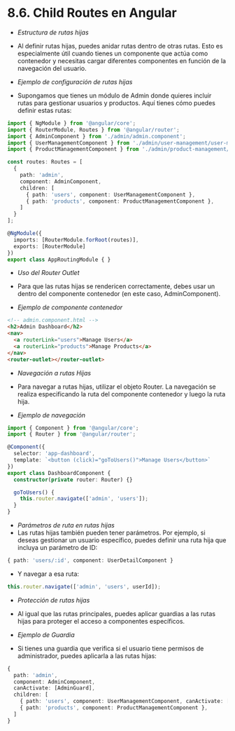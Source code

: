 # 8.6. Child Routes en Angular

- *Estructura de rutas hijas*

- Al definir rutas hijas, puedes anidar rutas dentro de otras rutas. Esto es especialmente útil cuando tienes un componente que actúa como contenedor y necesitas cargar diferentes componentes en función de la navegación del usuario.


- *Ejemplo de configuración de rutas hijas*

- Supongamos que tienes un módulo de Admin donde quieres incluir rutas para gestionar usuarios y productos. Aquí tienes cómo puedes definir estas rutas:

```typescript
import { NgModule } from '@angular/core';
import { RouterModule, Routes } from '@angular/router';
import { AdminComponent } from './admin/admin.component';
import { UserManagementComponent } from './admin/user-management/user-management.component';
import { ProductManagementComponent } from './admin/product-management/product-management.component';

const routes: Routes = [
  {
    path: 'admin',
    component: AdminComponent,
    children: [
      { path: 'users', component: UserManagementComponent },
      { path: 'products', component: ProductManagementComponent },
    ]
  }
];

@NgModule({
  imports: [RouterModule.forRoot(routes)],
  exports: [RouterModule]
})
export class AppRoutingModule { }
```

- *Uso del Router Outlet*

- Para que las rutas hijas se rendericen correctamente, debes usar un <router-outlet> dentro del componente contenedor (en este caso, AdminComponent).

- *Ejemplo de componente contenedor*

```html
<!-- admin.component.html -->
<h2>Admin Dashboard</h2>
<nav>
  <a routerLink="users">Manage Users</a>
  <a routerLink="products">Manage Products</a>
</nav>
<router-outlet></router-outlet>
```

- *Navegación a rutas Hijas*

- Para navegar a rutas hijas, utilizar el objeto Router. La navegación se realiza especificando la ruta del componente contenedor y luego la ruta hija.

- *Ejemplo de navegación*

```typescript
import { Component } from '@angular/core';
import { Router } from '@angular/router';

@Component({
  selector: 'app-dashboard',
  template: `<button (click)="goToUsers()">Manage Users</button>`
})
export class DashboardComponent {
  constructor(private router: Router) {}

  goToUsers() {
    this.router.navigate(['admin', 'users']);
  }
}
```

- *Parámetros de ruta en rutas hijas*
- Las rutas hijas también pueden tener parámetros. Por ejemplo, si deseas gestionar un usuario específico, puedes definir una ruta hija que incluya un parámetro de ID:

```typescript
{ path: 'users/:id', component: UserDetailComponent }
```

- Y navegar a esa ruta:

```typescript
this.router.navigate(['admin', 'users', userId]);
```

- *Protección de rutas hijas*

- Al igual que las rutas principales, puedes aplicar guardias a las rutas hijas para proteger el acceso a componentes específicos.

- *Ejemplo de Guardia*

- Si tienes una guardia que verifica si el usuario tiene permisos de administrador, puedes aplicarla a las rutas hijas:

```typescript
{
  path: 'admin',
  component: AdminComponent,
  canActivate: [AdminGuard],
  children: [
    { path: 'users', component: UserManagementComponent, canActivate: [UserGuard] },
    { path: 'products', component: ProductManagementComponent },
  ]
}
```



